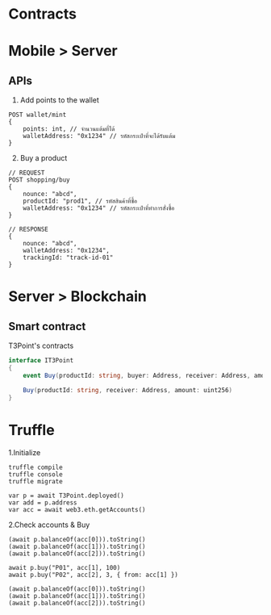 # Contracts

# Mobile > Server

## APIs
1. Add points to the wallet
```
POST wallet/mint
{
	points: int, // จำนวนแต้มที่ได้
	walletAddress: "0x1234" // รหัสกระเป๋าที่จะได้รับแต้ม
}
```

2. Buy a product
```
// REQUEST
POST shopping/buy
{
	nounce: "abcd",
	productId: "prod1", // รหัสสินค้าที่ซื้อ
	walletAddress: "0x1234" // รหัสกระเป๋าที่ทำการสั่งซื้อ
}

// RESPONSE
{
	nounce: "abcd",
	walletAddress: "0x1234",
	trackingId: "track-id-01"
}
```

# Server > Blockchain

## Smart contract
T3Point's contracts
```csharp
interface IT3Point
{
	event Buy(productId: string, buyer: Address, receiver: Address, amount: uint246)

	Buy(productId: string, receiver: Address, amount: uint256)
}
```


# Truffle
1.Initialize
```
truffle compile
truffle console
truffle migrate

var p = await T3Point.deployed()
var add = p.address
var acc = await web3.eth.getAccounts()
```

2.Check accounts & Buy
```
(await p.balanceOf(acc[0])).toString()
(await p.balanceOf(acc[1])).toString()
(await p.balanceOf(acc[2])).toString()

await p.buy("P01", acc[1], 100)
await p.buy("P02", acc[2], 3, { from: acc[1] })

(await p.balanceOf(acc[0])).toString()
(await p.balanceOf(acc[1])).toString()
(await p.balanceOf(acc[2])).toString()
```